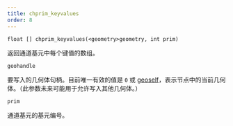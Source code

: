 ```yaml
---
title: chprim_keyvalues
order: 8
---
```

`float [] chprim_keyvalues(<geometry>geometry, int prim)`

返回通道基元中每个键值的数组。

`geohandle`

要写入的几何体句柄。目前唯一有效的值是 `0` 或 [geoself](geoself.html "返回当前节点的几何体句柄")，表示节点中的当前几何体。（此参数未来可能用于允许写入其他几何体。）

`prim`

通道基元的基元编号。